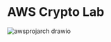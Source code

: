 # AWS Crypto Lab



![awsprojarch drawio](https://github.com/user-attachments/assets/c8563f92-6323-4e77-9636-eda87d850fa4)
